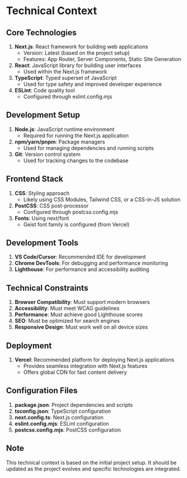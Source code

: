 # Technical Context

## Core Technologies
1. **Next.js**: React framework for building web applications
   - Version: Latest (based on the project setup)
   - Features: App Router, Server Components, Static Site Generation
2. **React**: JavaScript library for building user interfaces
   - Used within the Next.js framework
3. **TypeScript**: Typed superset of JavaScript
   - Used for type safety and improved developer experience
4. **ESLint**: Code quality tool
   - Configured through eslint.config.mjs

## Development Setup
1. **Node.js**: JavaScript runtime environment
   - Required for running the Next.js application
2. **npm/yarn/pnpm**: Package managers
   - Used for managing dependencies and running scripts
3. **Git**: Version control system
   - Used for tracking changes to the codebase

## Frontend Stack
1. **CSS**: Styling approach
   - Likely using CSS Modules, Tailwind CSS, or a CSS-in-JS solution
2. **PostCSS**: CSS post-processor
   - Configured through postcss.config.mjs
3. **Fonts**: Using next/font
   - Geist font family is configured (from Vercel)

## Development Tools
1. **VS Code/Cursor**: Recommended IDE for development
2. **Chrome DevTools**: For debugging and performance monitoring
3. **Lighthouse**: For performance and accessibility auditing

## Technical Constraints
1. **Browser Compatibility**: Must support modern browsers
2. **Accessibility**: Must meet WCAG guidelines
3. **Performance**: Must achieve good Lighthouse scores
4. **SEO**: Must be optimized for search engines
5. **Responsive Design**: Must work well on all device sizes

## Deployment
1. **Vercel**: Recommended platform for deploying Next.js applications
   - Provides seamless integration with Next.js features
   - Offers global CDN for fast content delivery

## Configuration Files
1. **package.json**: Project dependencies and scripts
2. **tsconfig.json**: TypeScript configuration
3. **next.config.ts**: Next.js configuration
4. **eslint.config.mjs**: ESLint configuration
5. **postcss.config.mjs**: PostCSS configuration

## Note
This technical context is based on the initial project setup. It should be updated as the project evolves and specific technologies are integrated. 